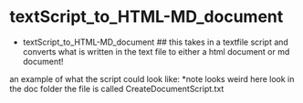 # textScript_to_HTML-MD_document
* textScript_to_HTML-MD_document ## this takes in a textfile script and converts what is written in the text file to either a html document or md document!

an example of what the script could look like:
  *note looks weird here look in the doc folder the file is called CreateDocumentScript.txt
